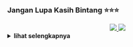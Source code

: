 ### Jangan Lupa Kasih Bintang ⭐⭐⭐

<div align="center">
  <a href="https://github.com/xenzoffcial/ProfileGuard">
    <img src="https://raw.githubusercontent.com/catppuccin/catppuccin/main/assets/footers/gray0_ctp_on_line.svg?sanitize=true"></img>
    <img src="https://readme-typing-svg.demolab.com/?lines=Facebook Profile Guard &font=Fira%20Code&center=true&width=440&height=45&color=00ff00&vCenter=true&pause=10&size=22"></img>
    </a>
</div>
<details>
  <summary><b>lihat selengkapnya </b></summary>

<div align="center">
  <img src="https://raw.githubusercontent.com/Deri-Kurniawan/Deri-Kurniawan/main/assets/images/horizontal-divider-gradient.gif"/>
  <img src="https://raw.githubusercontent.com/xenzoffcial/ProfileGuard/main/assets/demo%20(2).gif"/>
    <img src="https://raw.githubusercontent.com/Deri-Kurniawan/Deri-Kurniawan/main/assets/images/horizontal-divider-gradient.gif"/>
</div>

### Run script
```
pkg update
pkg upgrade
pkg install git
pkg install python
python -m pip install requests
git clone https://github.com/xenzoffcial/ProfileGuard
cd ProfileGuard
python run.py
```
#### Social account
<a href="https://m.facebook.com/inu.pembangkang.7"><img src="https://raw.githubusercontent.com/Dumai-991/Dumai-991/main/Image/images.png" alt="alt text" width="30" height="30"></a>
<a href="https://www.instagram.com/xenzsenpai"><img src="https://raw.githubusercontent.com/Xenz404/Xenz404/main/img/Instagram_logo_2022.svg.png" alt="alt text" width="30" height="30"></a>
<a href="https://wa.me/6283138613993?text=Assalamualaikum+bang"><img src="https://raw.githubusercontent.com/Xenz404/Xenz404/main/img/580b57fcd9996e24bc43c543.png" alt="alt text" width="30" height="30"></a>
<a href="https://t.me/XenzSenpai"><img src="https://raw.githubusercontent.com/Xenz404/Xenz404/main/img/Telegram_2019_Logo.svg.png" alt="alt text" width="30" height="30"></a>
<a href="https://github.com/xenzoffcial"><img src="https://raw.githubusercontent.com/Xenz404/Xenz404/main/img/images%20(5).png" alt="alt text" width="30" height="30"></a>

<p align="center">
  <a href="https://github.com/xenzoffcial">
    <img src="https://github-readme-streak-stats.herokuapp.com/?user=xenzoffcial&theme=radical&border=7F3FBF&background=0D1117" alt="Xenz GitHub streak"/>
  </a>
</p>

<p align="center">
  <a href="https://github.com/xenzoffcial">
    <img src="https://github-profile-summary-cards.vercel.app/api/cards/profile-details?username=xenzoffcial&theme=radical" alt="Xenz GitHub Contribution"/>
  </a>
</p>

<a> 
    <a href="https://github.com/xenzoffcial"><img alt="Xenz Github Stats" src="https://denvercoder1-github-readme-stats.vercel.app/api?username=xenzoffcial&show_icons=true&count_private=true&theme=react&border_color=7F3FBF&bg_color=0D1117&title_color=F85D7F&icon_color=F8D866" height="192px" width="49.5%"/></a>
  <a href="https://github.com/xenzoffcial"><img alt="Xenz Top Languages" src="https://denvercoder1-github-readme-stats.vercel.app/api/top-langs/?username=xenzoffcial&langs_count=8&layout=compact&theme=react&border_color=7F3FBF&bg_color=0D1117&title_color=F85D7F&icon_color=F8D866" height="192px" width="49.5%"/></a>
  <br/>
</a>

<div align="center">
  <a href="https://github.com/xenzoffcial/ProfileGuard">
    <img src="https://readme-typing-svg.demolab.com/?lines=Thanks For Using My Tools&font=Fira%20Code&center=true&width=440&height=45&color=00ff00&vCenter=true&pause=10&size=22"></img>
    </a>
</div>
